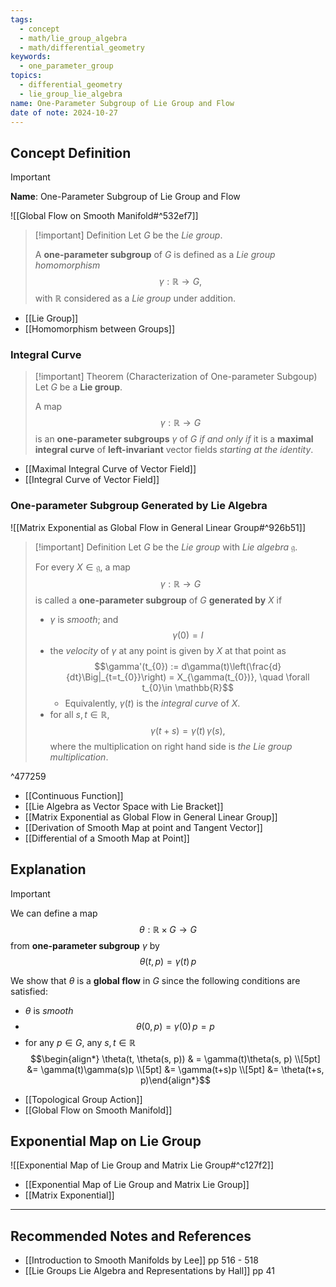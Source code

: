 ```yaml
---
tags:
  - concept
  - math/lie_group_algebra
  - math/differential_geometry
keywords:
  - one_parameter_group
topics:
  - differential_geometry
  - lie_group_lie_algebra
name: One-Parameter Subgroup of Lie Group and Flow
date of note: 2024-10-27
---
```


## Concept Definition

>[!important]
>**Name**: One-Parameter Subgroup of Lie Group and Flow

![[Global Flow on Smooth Manifold#^532ef7]]

>[!important] Definition
>Let $G$ be the *Lie group*.
>
>A **one-parameter subgroup** of $G$ is defined as a *Lie group homomorphism* $$\gamma: \mathbb{R} \to G,$$ with $\mathbb{R}$ considered as a *Lie group* under addition. 

- [[Lie Group]]
- [[Homomorphism between Groups]]

### Integral Curve

>[!important] Theorem (Characterization of One-parameter Subgoup)
>Let $G$ be a **Lie group**. 
>
>A map  $$\gamma: \mathbb{R} \to G$$  is an **one-parameter subgroups** $\gamma$ of $G$ *if and only if*  it is a **maximal integral curve** of **left-invariant** vector fields *starting at the identity*.

- [[Maximal Integral Curve of Vector Field]]
- [[Integral Curve of Vector Field]]


### One-parameter Subgroup Generated by Lie Algebra

![[Matrix Exponential as Global Flow in General Linear Group#^926b51]]

>[!important] Definition
>Let $G$ be the *Lie group* with *Lie algebra* $\mathfrak{g}$.
>
>For every $X\in \mathfrak{g}$,  a map $$\gamma: \mathbb{R} \to G$$ is called a **one-parameter subgroup** of $G$ **generated by** $X$ if
>- $\gamma$ is *smooth*; and $$\gamma(0) = I$$
>- the *velocity* of $\gamma$ at any point is given by $X$ at that point as $$\gamma'(t_{0}) := d\gamma(t)\left(\frac{d}{dt}\Big|_{t=t_{0}}\right) = X_{\gamma(t_{0})}, \quad \forall t_{0}\in \mathbb{R}$$
>	- Equivalently, $\gamma(t)$ is the *integral curve* of $X$.
>- for all $s,t \in \mathbb{R}$, $$\gamma(t+s) = \gamma(t)\,\gamma(s),$$ where the multiplication on right hand side is *the Lie group multiplication*.

^477259

- [[Continuous Function]]
- [[Lie Algebra as Vector Space with Lie Bracket]]
- [[Matrix Exponential as Global Flow in General Linear Group]]
- [[Derivation of Smooth Map at point and Tangent Vector]]
- [[Differential of a Smooth Map at Point]]



## Explanation

>[!important]
>We can define  a map $$\theta: \mathbb{R} \times  G \to G$$ from  **one-parameter subgroup** $\gamma$  by $$\theta(t, p)= \gamma(t)\,p$$
>
>We show that $\theta$ is a **global flow** in $G$ since the following conditions are satisfied:
>- $\theta$ is *smooth*
>- $$\theta(0, p) = \gamma(0)\,p = p$$
>- for any $p\in G$, any $s,t\in \mathbb{R}$ $$\begin{align*} \theta(t, \theta(s, p)) & = \gamma(t)\theta(s, p) \\[5pt] &= \gamma(t)\gamma(s)p \\[5pt] &= \gamma(t+s)p \\[5pt] &= \theta(t+s, p)\end{align*}$$

- [[Topological Group Action]]
- [[Global Flow on Smooth Manifold]]

## Exponential Map on Lie Group

![[Exponential Map of Lie Group and Matrix Lie Group#^c127f2]]

- [[Exponential Map of Lie Group and Matrix Lie Group]]
- [[Matrix Exponential]]


-----------
##  Recommended Notes and References









- [[Introduction to Smooth Manifolds by Lee]] pp 516 - 518
- [[Lie Groups Lie Algebra and Representations by Hall]] pp 41
